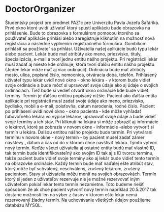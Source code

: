 # DoctorOrganizer
Študentský projekt pre predmet PAZ1c pre Univerzitu Pavla Jozefa Šafárika.
Prvé okno ktoré uvidí užívateľ ktorý spustí aplikáciu bude obrazovka na prihlásenie. Bude to obrazovka s formulárom pomocou ktorého sa používateľ aplikácie prihlási alebo zaregistruje kliknutím na možnosť nová registrácia a následne vyplnením registračného formulára. Gombíkom prihlásiť sa používateľ sa prihlási. Užívatelia našej aplikácie budú typu lekár alebo pacient. 
Lekár bude mať atribúty ako meno, priezvisko, tituly, špecializácia, e-mail a tvorí jednu entitu nášho projektu. Pri registrácii lekár musí zadať aj miesto kde ordinuje, ktorá tvorí ďalšiu entitu nášho projektu. (Jeden lekár môže mať aj viac ordinácii). Ordinácia bude mať atribúty mesto, ulica, popisné číslo, nemocnica, otváracia doba, telefón.
Prihlásený užívateľ typu lekár uvidí nové okno - okno lekára - v ktorom bude vidieť svoje ordinácie a bude môcť si upravovať svoje údaje ako aj údaje o svojich ordináciách. Tiež bude si vedieť otvoriť okno ordinácie kde bude vidieť termíny. Termín je ďalšou entitou popísaný nižšie. 
Pacient ako ďalšia entita aplikácie pri registrácii musí zadať svoje údaje ako meno, priezvisko, bydlisko, mobil a e-mail, poisťovňa, dátum narodenia, rodné číslo. 
Pacient po prihlásení uvidí nové okno - okno pacienta - kde môže vyhľadať ľubovoľného lekára vo výpise lekárov, upravovať svoje údaje a bude vidieť svoje termíny a ich stav. Pri kliknutí na lekára si môže zobraziť aj informácie o lekárovi, ktoré sa zobrazia v novom okne - informácie -alebo vytvoriť si termín u lekára. Ďalšou entitou nášho projektu bude termín. 
Pri vytváraní termínu v novom okne - nový termín - by pacient musel zadať zámer návštevy , dátum a čas od do v ktorom chce navštíviť lekára. Týmto vytvorí nový termín. Keďže všetci užívatelia aj ostatné entity budú mať vlastné ID, tak termín bude identifikovateľný ako svojim ID tak aj s ID tvorcu termínu, takže pacient bude vidieť svoje termíny ako aj lekár bude vidieť tento termín na obrazovke ordinácie. Každý termín bude mať naďalej ešte atribút stav, ktorý môže byť schválený, neschválený, zrušený lekárom, zrušený pacientom. Stavy si užívatelia môžu meniť na svojich obrazovkách. 
Termín ktorý si jeden z užívateľov rezervuje nie je možné rezervovať iným užívateľom pokiaľ lekár tento termín nezamietne. Toto budeme riešiť spôsobom že ak chce pacient vytvoriť nový termín napríklad 20.5.2017 tak dostane možnosti len na výber z časov v ktorom ešte lekár nemá rezervovaný žiadny termín.
Na uchovávanie všetkých údajov použijeme databázu MYSQL.
